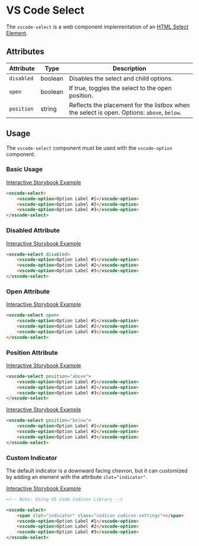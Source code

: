 # VS Code Select

The `vscode-select` is a web component implementation of an [HTML Select Element](https://developer.mozilla.org/en-US/docs/Web/HTML/Element/select).

## Attributes

| Attribute  | Type    | Description                                                                                |
| ---------- | ------- | ------------------------------------------------------------------------------------------ |
| `disabled` | boolean | Disables the select and child options.                                                     |
| `open`     | boolean | If true, toggles the select to the open position.                                          |
| `position` | string  | Reflects the placement for the listbox when the select is open. Options: `above`, `below`. |

## Usage

The `vscode-select` component must be used with the `vscode-option` component.

### Basic Usage

[Interactive Storybook Example](https://mttallac.azurewebsites.net/?path=/story/library-select--default)

```html
<vscode-select>
	<vscode-option>Option Label #1</vscode-option>
	<vscode-option>Option Label #2</vscode-option>
	<vscode-option>Option Label #3</vscode-option>
</vscode-select>
```

### Disabled Attribute

[Interactive Storybook Example](https://mttallac.azurewebsites.net/?path=/story/library-select--with-disabled)

```html
<vscode-select disabled>
	<vscode-option>Option Label #1</vscode-option>
	<vscode-option>Option Label #2</vscode-option>
	<vscode-option>Option Label #3</vscode-option>
</vscode-select>
```

### Open Attribute

[Interactive Storybook Example](https://mttallac.azurewebsites.net/?path=/story/library-select--with-open)

```html
<vscode-select open>
	<vscode-option>Option Label #1</vscode-option>
	<vscode-option>Option Label #2</vscode-option>
	<vscode-option>Option Label #3</vscode-option>
</vscode-select>
```

### Position Attribute

[Interactive Storybook Example](https://mttallac.azurewebsites.net/?path=/story/library-select--with-position-above)

```html
<vscode-select position="above">
	<vscode-option>Option Label #1</vscode-option>
	<vscode-option>Option Label #2</vscode-option>
	<vscode-option>Option Label #3</vscode-option>
</vscode-select>
```

[Interactive Storybook Example](https://mttallac.azurewebsites.net/?path=/story/library-select--with-position-below)

```html
<vscode-select position="below">
	<vscode-option>Option Label #1</vscode-option>
	<vscode-option>Option Label #2</vscode-option>
	<vscode-option>Option Label #3</vscode-option>
</vscode-select>
```

### Custom Indicator

The default indicator is a downward facing chevron, but it can customized by adding an element with the attribute `slot="indicator"`.

[Interactive Storybook Example](https://mttallac.azurewebsites.net/?path=/story/library-select--with-custom-indicator)

```html
<!-- Note: Using VS Code Codicon Library -->

<vscode-select>
	<span slot="indicator" class="codicon codicon-settings"></span>
	<vscode-option>Option Label #1</vscode-option>
	<vscode-option>Option Label #2</vscode-option>
	<vscode-option>Option Label #3</vscode-option>
</vscode-select>
```
